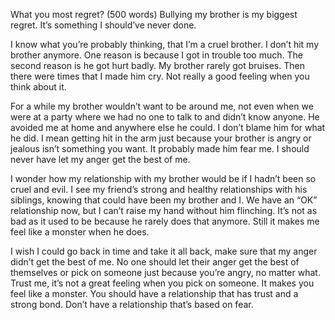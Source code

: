 What you most regret? (500 words)
Bullying my brother is my biggest regret. It’s something I should’ve never done.

I know what you’re probably thinking, that I’m a cruel brother. I don’t hit my brother anymore. One reason is because I got in trouble too much. The second reason is he got hurt badly. My brother rarely got bruises. Then there were times that I made him cry. Not really a good feeling when you think about it.

For a while my brother wouldn’t want to be around me, not even when we were at a party where we had no one to talk to and didn’t know anyone. He avoided me at home and anywhere else he could. I don’t blame him for what he did. I mean getting hit in the arm just because your brother is angry or jealous isn’t something you want. It probably made him fear me. I should never have let my anger get the best of me.

I wonder how my relationship with my brother would be if I hadn’t been so cruel and evil. I see my friend’s strong and healthy relationships with his siblings, knowing that could have been my brother and I. We have an “OK” relationship now, but I can’t raise my hand without him flinching. It’s not as bad as it used to be because he rarely does that anymore. Still it makes me feel like a monster when he does.

I wish I could go back in time and take it all back, make sure that my anger didn’t get the best of me. No one should let their anger get the best of themselves or pick on someone just because you’re angry, no matter what. Trust me, it’s not a great feeling when you pick on someone. It makes you feel like a monster. You should have a relationship that has trust and a strong bond. Don’t have a relationship that’s based on fear.